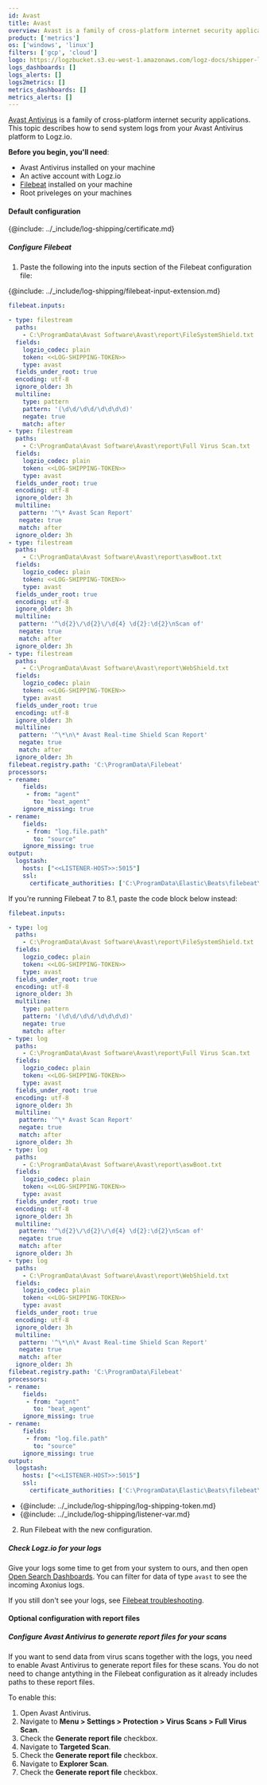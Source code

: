 ```yaml
---
id: Avast
title: Avast
overview: Avast is a family of cross-platform internet security applications. This topic describes how to send system logs from your Avast Antivirus platform to Logz.io. 
product: ['metrics']
os: ['windows', 'linux']
filters: ['gcp', 'cloud']
logo: https://logzbucket.s3.eu-west-1.amazonaws.com/logz-docs/shipper-logos/avast.png
logs_dashboards: []
logs_alerts: []
logs2metrics: []
metrics_dashboards: []
metrics_alerts: []
---
```


[Avast Antivirus](https://www.avast.com/) is a family of cross-platform internet security applications. This topic describes how to send system logs from your Avast Antivirus platform to Logz.io. 

**Before you begin, you'll need**:

* Avast Antivirus installed on your machine
* An active account with Logz.io
* [Filebeat](https://www.elastic.co/guide/en/beats/filebeat/current/filebeat-installation.html) installed on your machine
* Root priveleges on your machines 

#### Default configuration

 

{@include: ../_include/log-shipping/certificate.md}


##### Configure Filebeat

1. Paste the following into the inputs section of the Filebeat configuration file:

{@include: ../_include/log-shipping/filebeat-input-extension.md}


   ```yaml
   filebeat.inputs:
   
   - type: filestream
     paths:
       - C:\ProgramData\Avast Software\Avast\report\FileSystemShield.txt
     fields:
       logzio_codec: plain
       token: <<LOG-SHIPPING-TOKEN>>
       type: avast
     fields_under_root: true
     encoding: utf-8
     ignore_older: 3h
     multiline:
       type: pattern 
       pattern: '(\d\d/\d\d/\d\d\d\d)' 
       negate: true 
       match: after
   - type: filestream
     paths:
       - C:\ProgramData\Avast Software\Avast\report\Full Virus Scan.txt
     fields:
       logzio_codec: plain
       token: <<LOG-SHIPPING-TOKEN>>
       type: avast
     fields_under_root: true
     encoding: utf-8
     ignore_older: 3h
     multiline:
      pattern: '^\* Avast Scan Report'
      negate: true
      match: after
     ignore_older: 3h
   - type: filestream
     paths:
       - C:\ProgramData\Avast Software\Avast\report\aswBoot.txt
     fields:
       logzio_codec: plain
       token: <<LOG-SHIPPING-TOKEN>>
       type: avast
     fields_under_root: true
     encoding: utf-8
     ignore_older: 3h
     multiline:
      pattern: '^\d{2}\/\d{2}\/\d{4} \d{2}:\d{2}\nScan of'
      negate: true
      match: after
     ignore_older: 3h
   - type: filestream
     paths:
       - C:\ProgramData\Avast Software\Avast\report\WebShield.txt
     fields:
       logzio_codec: plain
       token: <<LOG-SHIPPING-TOKEN>>
       type: avast
     fields_under_root: true
     encoding: utf-8
     ignore_older: 3h
     multiline:
      pattern: '^\*\n\* Avast Real-time Shield Scan Report'
      negate: true
      match: after
     ignore_older: 3h
   filebeat.registry.path: 'C:\ProgramData\Filebeat'
   processors:
   - rename:
       fields:
        - from: "agent"
          to: "beat_agent"
       ignore_missing: true
   - rename:
       fields:
        - from: "log.file.path"
          to: "source"
       ignore_missing: true
   output:
     logstash:
       hosts: ["<<LISTENER-HOST>>:5015"]  
       ssl:
         certificate_authorities: ['C:\ProgramData\Elastic\Beats\filebeat\Logzio.crt']

   ```

   If you're running Filebeat 7 to 8.1, paste the code block below instead:


   ```yaml
   filebeat.inputs:
   
   - type: log
     paths:
       - C:\ProgramData\Avast Software\Avast\report\FileSystemShield.txt
     fields:
       logzio_codec: plain
       token: <<LOG-SHIPPING-TOKEN>>
       type: avast
     fields_under_root: true
     encoding: utf-8
     ignore_older: 3h
     multiline:
       type: pattern 
       pattern: '(\d\d/\d\d/\d\d\d\d)' 
       negate: true 
       match: after
   - type: log
     paths:
       - C:\ProgramData\Avast Software\Avast\report\Full Virus Scan.txt
     fields:
       logzio_codec: plain
       token: <<LOG-SHIPPING-TOKEN>>
       type: avast
     fields_under_root: true
     encoding: utf-8
     ignore_older: 3h
     multiline:
      pattern: '^\* Avast Scan Report'
      negate: true
      match: after
     ignore_older: 3h
   - type: log
     paths:
       - C:\ProgramData\Avast Software\Avast\report\aswBoot.txt
     fields:
       logzio_codec: plain
       token: <<LOG-SHIPPING-TOKEN>>
       type: avast
     fields_under_root: true
     encoding: utf-8
     ignore_older: 3h
     multiline:
      pattern: '^\d{2}\/\d{2}\/\d{4} \d{2}:\d{2}\nScan of'
      negate: true
      match: after
     ignore_older: 3h
   - type: log
     paths:
       - C:\ProgramData\Avast Software\Avast\report\WebShield.txt
     fields:
       logzio_codec: plain
       token: <<LOG-SHIPPING-TOKEN>>
       type: avast
     fields_under_root: true
     encoding: utf-8
     ignore_older: 3h
     multiline:
      pattern: '^\*\n\* Avast Real-time Shield Scan Report'
      negate: true
      match: after
     ignore_older: 3h
   filebeat.registry.path: 'C:\ProgramData\Filebeat'
   processors:
   - rename:
       fields:
        - from: "agent"
          to: "beat_agent"
       ignore_missing: true
   - rename:
       fields:
        - from: "log.file.path"
          to: "source"
       ignore_missing: true
   output:
     logstash:
       hosts: ["<<LISTENER-HOST>>:5015"]  
       ssl:
         certificate_authorities: ['C:\ProgramData\Elastic\Beats\filebeat\Logzio.crt']

   ```
  
  
   * {@include: ../_include/log-shipping/log-shipping-token.md}
   * {@include: ../_include/log-shipping/listener-var.md}

2. Run Filebeat with the new configuration.

##### Check Logz.io for your logs

Give your logs some time to get from your system to ours, and then open [Open Search Dashboards](https://app.logz.io/#/dashboard/osd). You can filter for data of type `avast` to see the incoming Axonius logs.
  
If you still don't see your logs, see [Filebeat troubleshooting](https://docs.logz.io/shipping/log-sources/filebeat.html#troubleshooting).
  
 

#### Optional configuration with report files

 


##### Configure Avast Antivirus to generate report files for your scans
  
If you want to send data from virus scans together with the logs, you need to enable Avast Antivirus to generate report files for these scans. You do not need to change antything in the Filebeat configuration as it already includes paths to these report files.
  
To enable this:

1. Open Avast Antivirus.
2. Navigate to **Menu > Settings > Protection > Virus Scans > Full Virus Scan**.
3. Check the **Generate report file** checkbox.
4. Navigate to **Targeted Scan**.
5. Check the **Generate report file** checkbox.
6. Navigate to **Explorer Scan**.
7. Check the **Generate report file** checkbox.


 
 
